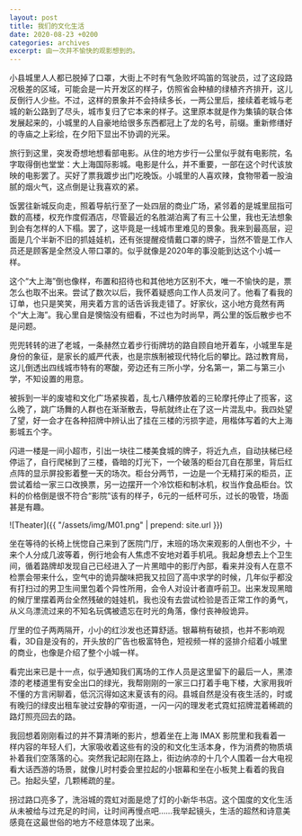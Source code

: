```yaml
---
layout: post
title: 我们的文化生活
date: 2020-08-23 +0200
categories: archives
excerpt: 由一次并不愉快的观影想到的。
---
```


小县城里人人都已脱掉了口罩，大街上不时有气急败坏鸣笛的驾驶员，过了这段路况极差的区域，可能会是一片开发区的样子，仿照省会种植的绿植齐齐排开，这儿反倒行人少些。不过，这样的景象并不会持续多长，一两公里后，接续着老城与老城的新公路到了尽头，城市复归了它本来的样子。这里原本就是作为集镇的联合体发展起来的，小城里的人自豪地给很多东西都冠上了龙的名号，前缀。重新修缮好的寺庙之上彩绘，在夕阳下显出不协调的光采。

旅行到这里，突发奇想地想看部电影。从住的地方步行一公里似乎就有电影院，名字取得倒也堂堂：大上海国际影城。电影是什么，并不重要，一部在这个时代该放映的电影罢了。买好了票我踱步出门吃晚饭。小城里的人喜欢辣，食物带着一股油腻的烟火气，这点倒是让我喜欢的紧。

饭罢往新城反向走，照着导航行至了一处四层的商业广场，紧邻着的是城里屈指可数的高楼，权充作度假酒店，尽管最近的名胜湖泊离了有三十公里，我也无法想象到会有怎样的人下榻。罢了，这毕竟是一线城市里难见的景象。我来到最高层，迎面是几个半新不旧的抓娃娃机，还有张提醒疫情戴口罩的牌子，当然不管是工作人员还是顾客是全然没人带口罩的。似乎就像是2020年的事没能到达这个小城一样。

这个“大上海”倒也像样，布置和招待也和其他地方区别不大，唯一不愉快的是，票怎么也取不出来。尝试了数次以后，我怀着疑惑向工作人员发问了。他看了看我的订单，也只是笑笑，用夹着方言的话告诉我走错了。好家伙，这小地方竟然有两个“大上海”。我心里自是懊恼没有细看，不过也为时尚早，两公里的饭后散步也不是问题。

兜兜转转的进了老城，一条赫然立着步行街牌坊的路自顾自地开着车，小城里车是身份的象征，是家长的威严代表，也是宗族制被现代特化后的攀比。路过教育局，这儿倒透出四线城市特有的寒酸，旁边还有三所小学，分名第一，第二与第三小学，不知设置的用意。

被拆到一半的废墟和文化广场紧挨着，乱七八糟停放着的三轮摩托停止了揽客，这么晚了，跳广场舞的人群也在渐渐散去，导航就终止在了这一片混乱中。我四处望了望，好一会才在各种招牌中辨认出了挂在三楼的污损字迹，用楷体写着的大上海影城五个字。

闪进一楼是一间小超市，引出一块往二楼美食城的牌子，将近九点，自动扶梯已经停运了，自行爬梯到了三楼，昏暗的灯光下，一个破落的柜台兀自在那里，背后红点阵的显示屏投影着整一天的场次。柜台分两节，一边是一个无精打采的柜员，正尝试着给一家三口改换票，另一边摆开一个冷饮柜和制冰机，权当作食品柜台。饮料的价格倒是很不符合“影院”该有的样子，6元的一纸杯可乐，过长的吸管，场面甚是有趣。

![Theater]({{ "/assets/img/M01.png" | prepend: site.url }})

坐在等待的长椅上恍惚自己来到了医院门厅，末班的场次来观影的人倒也不少，十来个人分成几波等着，例行地会有人焦虑不安地对着手机吼。我起身想去上个卫生间，循着路牌却发现自己已经进入了一片黑暗中的影厅內部，看来并没有人在意不检票会带来什么，空气中的诡异酸味把我又拉回了高中求学的时候，几年似乎都没有打扫过的男卫生间里包着个异性所用，会令人对设计者直呼前卫。出来发现黑暗的候厅里摆着两台全然残破的娃娃机，我也没有去尝试检验是否正常工作的勇气，从义乌漂流过来的不知名玩偶被遗忘在时光的角落，像付丧神般诡异。

厅里的位子两两隔开，小小的红沙发也还算舒适。银幕稍有破损，也并不影响观看，3D自是没有的，开头放的广告也极富特色，短视频一样的竖排介绍着小城里的商业，也像是介绍了整个小城一样。

看完出来已是十一点，似乎通知我们离场的工作人员是这里留下的最后一人，黑漆漆的老楼道里有安全出口的绿光，我帮刚刚的一家三口打着手电下楼，大家用我听不懂的方言闲聊着，低沉沉得如这末夏该有的闷。县城自然是没有夜生活的，时或有晚归的绿皮出租车驶过安静的窄街道，一闪一闪的理发老式霓虹招牌混着稀疏的路灯照亮回去的路。

我回想着刚刚看过的并不算清晰的影片，想着坐在上海 IMAX 影院里和我看着一样内容的年轻人们，大家吸收着这些有的没的和文化生活本身，作为消费的物质填补着我们空落落的心。突然我记起刚在路上，街边纳凉的十几个人围着一台大电视看大话西游的场景，就像儿时村委会里拉起的小银幕和坐在小板凳上看着的我自己。抬起头望，几颗稀疏的星。

拐过路口亮多了，洗浴城的霓虹对面是熄了灯的小新华书店。这个国度的文化生活从未被给与过充足的时间，让时间再慢点吧……我举起镜头，生活的超然和诗意美感竟在这最世俗的地方不经意体现了出来。
